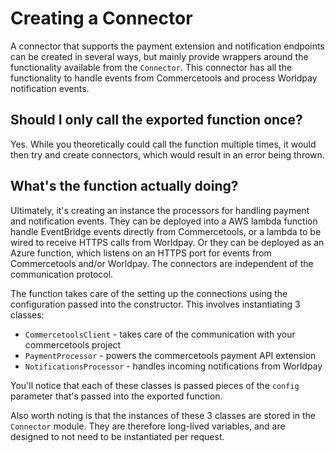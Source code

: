 # Creating a Connector

A connector that supports the payment extension and notification endpoints can be created in several ways, but mainly provide wrappers around the functionality available from the `Connector`.
This connector has all the functionality to handle events from Commercetools and process Worldpay notification events.

## Should I only call the exported function once?

Yes. While you theoretically could call the function multiple times, it would then try and create connectors, which would result in an error being thrown.

## What's the function actually doing?

Ultimately, it's creating an instance the processors for handling payment and notification events. They can be deployed into a AWS lambda function handle EventBridge events directly from Commercetools, or a lambda to be wired to receive HTTPS calls from Worldpay. Or they can be deployed as an Azure function, which listens on an HTTPS port for events from Commercetools and/or Worldpay.
The connectors are independent of the communication protocol.

The function takes care of the setting up the connections using the configuration passed into the constructor.
This involves instantiating 3 classes:

- `CommercetoolsClient` - takes care of the communication with your commercetools project
- `PaymentProcessor` - powers the commercetools payment API extension
- `NotificationsProcessor` - handles incoming notifications from Worldpay

You'll notice that each of these classes is passed pieces of the `config` parameter that's passed into the
exported function.

Also worth noting is that the instances of these 3 classes are stored in the `Connector` module. They are
therefore long-lived variables, and are designed to not need to be instantiated per request.
